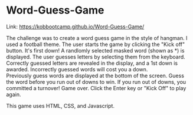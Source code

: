 # Word-Guess-Game

Link: https://kobbootcamp.github.io/Word-Guess-Game/

The challenge was to create a word guess game in the style of hangman.
I used a football theme.  The user starts the game by clicking the "Kick off" button.
It's first down!  A randlomly selected masked word (shown as *) is displayed.  The user guesses letters by selecting them from the keyboard.
Correctly guessed letters are revealed in the display, and a 1st down is awarded.
Incorrectly guessed words will cost you a down.  
Previously guess words are displayed at the bottom of the screen.
Guess the word before you run out of downs to win.
If you run out of downs, you committed a turnover!  Game over.
Click the Enter key or "Kick Off" to play again.

This game uses HTML, CSS, and Javascript.
